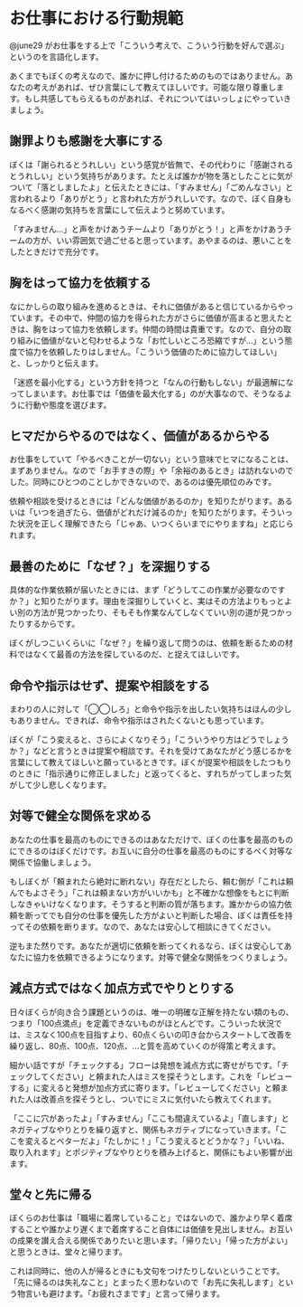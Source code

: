 # お仕事における行動規範

@june29 がお仕事をする上で「こういう考えで、こういう行動を好んで選ぶ」というのを言語化します。

あくまでもぼくの考えなので、誰かに押し付けるためのものではありません。あなたの考えがあれば、ぜひ言葉にして教えてほしいです。可能な限り尊重します。もし共感してもらえるものがあれば、それについてはいっしょにやっていきましょう。

## 謝罪よりも感謝を大事にする

ぼくは「謝られるとうれしい」という感覚が皆無で、その代わりに「感謝されるとうれしい」という気持ちがあります。たとえば誰かが物を落としたことに気がついて「落としましたよ」と伝えたときには、「すみません」「ごめんなさい」と言われるより「ありがとう」と言われた方がうれしいです。なので、ぼく自身もなるべく感謝の気持ちを言葉にして伝えようと努めています。

「すみません…」と声をかけあうチームより「ありがとう！」と声をかけあうチームの方が、いい雰囲気で過ごせると思っています。あやまるのは、悪いことをしたときだけで充分です。

## 胸をはって協力を依頼する

なにかしらの取り組みを進めるときは、それに価値があると信じているからやっています。その中で、仲間の協力を得られた方がさらに価値が高まると思えたときは、胸をはって協力を依頼します。仲間の時間は貴重です。なので、自分の取り組みに価値がないと匂わせるような「お忙しいところ恐縮ですが…」という態度で協力を依頼したりはしません。「こういう価値のために協力してほしい」と、しっかりと伝えます。

「迷惑を最小化する」という方針を持つと「なんの行動もしない」が最適解になってしまいます。お仕事では「価値を最大化する」のが大事なので、そうなるように行動や態度を選びます。

## ヒマだからやるのではなく、価値があるからやる

お仕事をしていて「やるべきことが一切ない」という意味でヒマになることは、まずありません。なので「お手すきの際」や「余裕のあるとき」は訪れないのでした。同時にひとつのことしかできないので、あるのは優先順位のみです。

依頼や相談を受けるときには「どんな価値があるのか」を知りたがります。あるいは「いつを過ぎたら、価値がどれだけ減るのか」を知りたがります。そういった状況を正しく理解できたら「じゃあ、いつくらいまでにやりますね」と応じられます。

## 最善のために「なぜ？」を深掘りする

具体的な作業依頼が届いたときには、まず「どうしてこの作業が必要なのですか？」と知りたがります。理由を深掘りしていくと、実はその方法よりもっとよい別の方法が見つかったり、そもそも作業なんてしなくていい別の道が見つかったりするからです。

ぼくがしつこいくらいに「なぜ？」を繰り返して問うのは、依頼を断るための材料ではなくて最善の方法を探しているのだ、と捉えてほしいです。

## 命令や指示はせず、提案や相談をする

まわりの人に対して「◯◯しろ」と命令や指示を出したい気持ちはほんの少しもありません。できれば、命令や指示はされたくないとも思っています。

ぼくが「こう変えると、さらによくなりそう」「こういうやり方はどうでしょうか？」などと言うときは提案や相談です。それを受けてあなたがどう感じるかを言葉にして教えてほしいと願っているときです。ぼくが提案や相談をしたつもりのときに「指示通りに修正しました」と返ってくると、すれちがってしまった気がして少し悲しくなります。

## 対等で健全な関係を求める

あなたの仕事を最高のものにできるのはあなただけで、ぼくの仕事を最高のものにできるのはぼくだけです。お互いに自分の仕事を最高のものにするべく対等な関係で協働しましょう。

もしぼくが「頼まれたら絶対に断れない」存在だとしたら、頼む側が「これは頼んでもよさそう」「これは頼まない方がいいかも」と不確かな想像をもとに判断しなきゃいけなくなります。そうすると判断の質が落ちます。誰かからの協力依頼を断ってでも自分の仕事を優先した方がよいと判断した場合、ぼくは責任を持ってその依頼を断ります。なので、あなたは安心して相談にきてください。

逆もまた然りです。あなたが適切に依頼を断ってくれるなら、ぼくは安心してあなたに協力を依頼できるようになります。対等で健全な関係をつくりましょう。

## 減点方式ではなく加点方式でやりとりする

日々ぼくらが向き合う課題というのは、唯一の明確な正解を持たない類のもの、つまり「100点満点」を定義できないものがほとんどです。こういった状況では、ミスなく100点を目指すより、60点くらいの叩き台からスタートして改善を繰り返し、80点、100点、120点、…と質を高めていくのが得策と考えます。

細かい話ですが「チェックする」フローは発想を減点方式に寄せがちです。「チェックしてください」と頼まれた人はミスを探そうとします。これを「レビューする」に変えると発想が加点方式に寄ります。「レビューしてください」と頼まれた人は改善点を探そうとし、ついでにミスに気付いたら教えてくれます。

「ここに穴があったよ」「すみません」「ここも間違えているよ」「直します」とネガティブなやりとりを繰り返すと、関係もネガティブになっていきます。「ここを変えるとベターだよ」「たしかに！」「こう変えるとどうかな？」「いいね、取り入れます」とポジティブなやりとりを積み上げると、関係にもよい影響が出ます。

## 堂々と先に帰る

ぼくらのお仕事は「職場に着席していること」ではないので、誰かより早く着席することや誰かより遅くまで着席すること自体には価値を見出しません。お互いの成果を讃え合える関係でありたいと思います。「帰りたい」「帰った方がよい」と思うときは、堂々と帰ります。

これは同時に、他の人が帰るときにも文句をつけたりしないということです。「先に帰るのは失礼なこと」とまったく思わないので「お先に失礼します」という物言いも避けます。「お疲れさまです」と言って帰ります。
